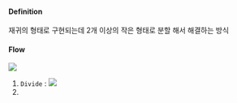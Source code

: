 #### Definition

재귀의 형태로 구현되는데 2개 이상의 작은 형태로 분할 해서 해결하는 방식

#### Flow


<img src="https://render.githubusercontent.com/render/math?math=e^{i \pi} = -1">



1. `Divide` : <img src="https://render.githubusercontent.com/render/math?math=c^2">
2. 
